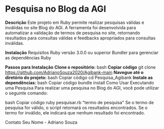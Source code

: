 # Pesquisa no Blog da AGI
 
**Descrição**
Este projeto em Ruby permite realizar pesquisas válidas e inválidas no site Blog do AGI. A ferramenta foi desenvolvida para automatizar a validação de termos de pesquisa no site, retornando resultados para consultas válidas e feedbacks apropriados para consultas inválidas.

**Instalação**
Requisitos
Ruby versão 3.0.0 ou superior
Bundler para gerenciar as dependências Ruby

**Passos para Instalação**
**Clone o repositório:**
bash
**Copiar código**
git clone https://github.com/AdrianoSouza2020/Agibank-main
**Navegue até o diretório do projeto:**
bash
Copiar código
cd Pesquisa_Agibank
**Instale as dependências:**
bash
Copiar código
bundle install
Como Usar
Executando uma Pesquisa
Para realizar uma pesquisa no Blog do AGI, você pode utilizar o seguinte comando:

bash
Copiar código
ruby pesquisar.rb "termo de pesquisa"
Se o termo de pesquisa for válido, o script retornará os resultados encontrados. Se o termo for inválido, ele indicará que nenhum resultado foi encontrado.


Contato
Seu Nome - Adriano Souza
